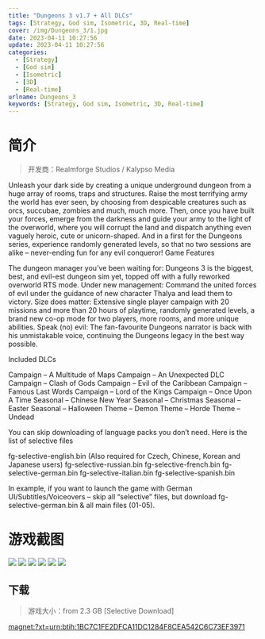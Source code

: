 ```yaml
---
title: "Dungeons 3 v1.7 + All DLCs"
tags: [Strategy, God sim, Isometric, 3D, Real-time]
cover: /img/Dungeons_3/1.jpg
date: 2023-04-11 10:27:56
update: 2023-04-11 10:27:56
categories: 
  - [Strategy]
  - [God sim]
  - [Isometric]
  - [3D]
  - [Real-time]
urlname: Dungeons_3
keywords: [Strategy, God sim, Isometric, 3D, Real-time]
---
```

# 简介

> 开发商：Realmforge Studios / Kalypso Media

Unleash your dark side by creating a unique underground dungeon from a huge array of rooms, traps and structures. Raise the most terrifying army the world has ever seen, by choosing from despicable creatures such as orcs, succubae, zombies and much, much more. Then, once you have built your forces, emerge from the darkness and guide your army to the light of the overworld, where you will corrupt the land and dispatch anything even vaguely heroic, cute or unicorn-shaped. And in a first for the Dungeons series, experience randomly generated levels, so that no two sessions are alike – never-ending fun for any evil conqueror!
Game Features

The dungeon manager you’ve been waiting for: Dungeons 3 is the biggest, best, and evil-est dungeon sim yet, topped off with a fully reworked overworld RTS mode.
Under new management: Command the united forces of evil under the guidance of new character Thalya and lead them to victory.
Size does matter: Extensive single player campaign with 20 missions and more than 20 hours of playtime, randomly generated levels, a brand new co-op mode for two players, more rooms, and more unique abilities.
Speak (no) evil: The fan-favourite Dungeons narrator is back with his unmistakable voice, continuing the Dungeons legacy in the best way possible.

Included DLCs

Campaign – A Multitude of Maps
Campaign – An Unexpected DLC
Campaign – Clash of Gods
Campaign – Evil of the Caribbean
Campaign – Famous Last Words
Campaign – Lord of the Kings
Campaign – Once Upon A Time
Seasonal – Chinese New Year
Seasonal – Christmas
Seasonal – Easter
Seasonal – Halloween
Theme – Demon
Theme – Horde
Theme – Undead


You can skip downloading of language packs you don’t need. Here is the list of selective files

fg-selective-english.bin (Also required for Czech, Chinese, Korean and Japanese users)
fg-selective-russian.bin
fg-selective-french.bin
fg-selective-german.bin
fg-selective-italian.bin
fg-selective-spanish.bin

In example, if you want to launch the game with German UI/Subtitles/Voiceovers – skip all “selective” files, but download fg-selective-german.bin & all main files (01-05).

# 游戏截图

![](/img/Dungeons_3/2.jpg)
![](/img/Dungeons_3/3.jpg)
![](/img/Dungeons_3/4.jpg)
![](/img/Dungeons_3/5.jpg)
![](/img/Dungeons_3/6.jpg)
![](/img/Dungeons_3/7.jpg)


## 下载

> 游戏大小：from 2.3 GB [Selective Download]

[magnet:?xt=urn:btih:1BC7C1FE2DFCA11DC1284F8CEA542C6C73EF3971](magnet:?xt=urn:btih:1BC7C1FE2DFCA11DC1284F8CEA542C6C73EF3971)